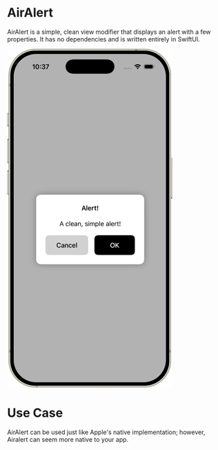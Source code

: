 # AirAlert
AirAlert is a simple, clean view modifier that displays an alert with a few properties. It has no dependencies and is written entirely in SwiftUI. 

![Header Image](Assets/AirAlert1.png)

# Use Case
AirAlert can be used just like Apple's native implementation; however, Airalert can seem more native to your app. 
